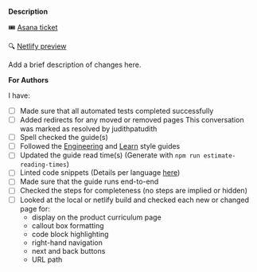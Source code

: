 **Description**

:tickets: [Asana ticket]()

:mag: [Netlify preview]()

Add a brief description of changes here.

**For Authors**

I have: 

- [ ] Made sure that all automated tests completed successfully
- [ ] Added redirects for any moved or removed pages
This conversation was marked as resolved by judithpatudith
- [ ] Spell checked the guide(s)
- [ ] Followed the [Engineering](https://github.com/hashicorp/engineering-docs/blob/master/writing/style-guide.md) and [Learn](https://github.com/hashicorp/learn/blob/master/STYLE_GUIDE.md) style guides
- [ ] Updated the guide read time(s) (Generate with `npm run estimate-reading-times`)
- [ ] Linted code snippets (Details per language [here](https://github.com/hashicorp/engineering-docs/blob/master/writing/markdown.md#code-blocks))
- [ ] Made sure that the guide runs end-to-end
- [ ] Checked the steps for completeness (no steps are implied or hidden)
- [ ] Looked at the local or netlify build and checked each new or changed page for:
  - display on the product curriculum page
  - callout box formatting
  - code block highlighting
  - right-hand navigation
  - next and back buttons
  - URL path
